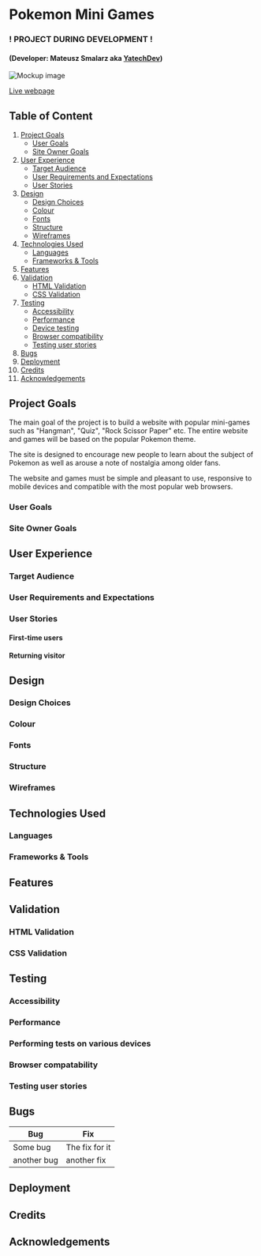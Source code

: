 # Pokemon Mini Games
### ! PROJECT DURING DEVELOPMENT !
#### (Developer: Mateusz Smalarz aka [YatechDev](https://github.com/YatechDev))

![Mockup image]()

[Live webpage]()

## Table of Content

1. [Project Goals](#project-goals)
    - [User Goals](#user-goals)
    - [Site Owner Goals](#site-owner-goals)
2. [User Experience](#user-experience)
    - [Target Audience](#target-audience)
    - [User Requirements and Expectations](#user-requirements-and-expectations)
    - [User Stories](#user-stories)
3. [Design](#design)
    - [Design Choices](#design-choices)
    - [Colour](#colour)
    - [Fonts](#fonts)
    - [Structure](#structure)
    - [Wireframes](#wireframes)
4. [Technologies Used](#technologies-used)
    - [Languages](#languages)
    - [Frameworks & Tools](#frameworks-&-tools)
5. [Features](#features)
6. [Validation](#validation)
    - [HTML Validation](#HTML-validation)
    - [CSS Validation](#CSS-validation)
7. [Testing](#testing)
    - [Accessibility](#accessibility)
    - [Performance](#performance)
    - [Device testing](#performing-tests-on-various-devices)
    - [Browser compatibility](#browser-compatability)
    - [Testing user stories](#testing-user-stories)
8. [Bugs](#Bugs)
9. [Deployment](#deployment)
10. [Credits](#credits)
11. [Acknowledgements](#acknowledgements)

## Project Goals

The main goal of the project is to build a website with popular mini-games such as "Hangman", "Quiz", "Rock Scissor
Paper" etc.
The entire website and games will be based on the popular Pokemon theme.  

The site is designed to encourage new people to learn about the subject of Pokemon as well as arouse a note of nostalgia
among older fans.

The website and games must be simple and pleasant to use, responsive to mobile devices and compatible with the most
popular web browsers.

### User Goals

### Site Owner Goals

## User Experience

### Target Audience

### User Requirements and Expectations

### User Stories

#### First-time users

#### Returning visitor

## Design

### Design Choices

### Colour

### Fonts

### Structure

### Wireframes

## Technologies Used

### Languages

### Frameworks & Tools

## Features

## Validation

### HTML Validation

### CSS Validation

## Testing

### Accessibility

### Performance

### Performing tests on various devices

### Browser compatability

### Testing user stories

## Bugs

| **Bug**     | **Fix**        |
|-------------|----------------|
| Some bug    | The fix for it |
| another bug | another fix    |


## Deployment

## Credits

## Acknowledgements